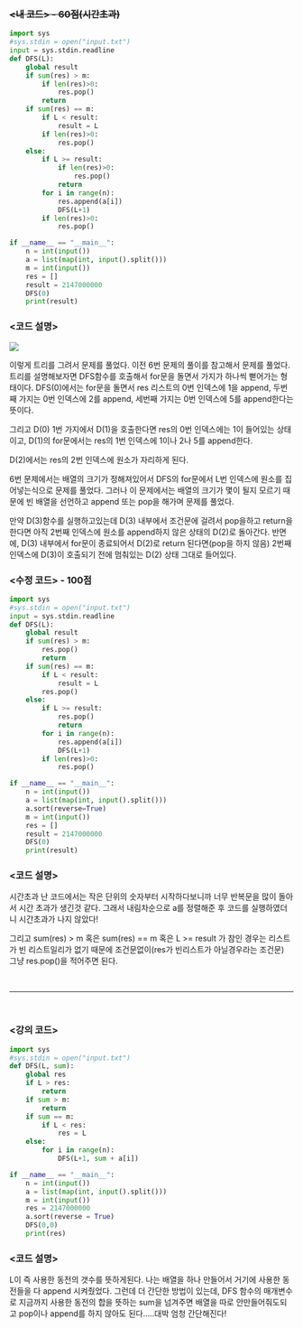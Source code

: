 ### ~~<내 코드> - 60점(시간초과)~~

```python
import sys
#sys.stdin = open("input.txt")
input = sys.stdin.readline
def DFS(L):
    global result
    if sum(res) > m:
        if len(res)>0:
            res.pop()
        return
    if sum(res) == m:
        if L < result:
            result = L
        if len(res)>0:
            res.pop()
    else:
        if L >= result:
            if len(res)>0:
                res.pop()
            return
        for i in range(n):
            res.append(a[i])
            DFS(L+1)
        if len(res)>0:
            res.pop()

if __name__ == "__main__":
    n = int(input())
    a = list(map(int, input().split()))
    m = int(input())
    res = []
    result = 2147000000
    DFS(0)
    print(result)

```

### <코드 설명>

![](https://velog.velcdn.com/images/woonyumnyum/post/eb7c24a0-4be4-45c1-bfd0-6579c2b80cf6/image.png)

이렇게 트리를 그려서 문제를 풀었다.
이전 6번 문제의 풀이를 참고해서 문제를 풀었다.
트리를 설명해보자면 DFS함수를 호출해서 for문을 돌면서 가지가 하나씩 뻗어가는 형태이다. DFS(0)에서는 for문을 돌면서 res 리스트의 0번 인덱스에 1을 append, 두번째 가지는 0번 인덱스에 2를 append, 세번째 가지는 0번 인덱스에 5를 append한다는 뜻이다.

그리고 D(0) 1번 가지에서 D(1)을 호출한다면 res의 0번 인덱스에는 1이 들어있는 상태이고, D(1)의 for문에서는 res의 1번 인덱스에 1이나 2나 5를 append한다.

D(2)에서는 res의 2번 인덱스에 원소가 자리하게 된다.

6번 문제에서는 배열의 크기가 정해져있어서 DFS의 for문에서 L번 인덱스에 원소를 집어넣는식으로 문제를 풀었다. 그러나 이 문제에서는 배열의 크기가 몇이 될지 모르기 때문에 빈 배열을 선언하고 append 또는 pop을 해가며 문제를 풀었다.

만약 D(3)함수를 실행하고있는데 D(3) 내부에서 조건문에 걸려서 pop을하고 return을 한다면 아직 2번째 인덱스에 원소를 append하지 않은 상태의 D(2)로 돌아간다.
반면에, D(3) 내부에서 for문이 종료되어서 D(2)로 return 된다면(pop을 하지 않음) 2번째 인덱스에 D(3)이 호출되기 전에 멈춰있는 D(2) 상태 그대로 들어있다.

### <수정 코드> - 100점

```python
import sys
#sys.stdin = open("input.txt")
input = sys.stdin.readline
def DFS(L):
    global result
    if sum(res) > m:
        res.pop()
        return
    if sum(res) == m:
        if L < result:
            result = L
        res.pop()
    else:
        if L >= result:
            res.pop()
            return
        for i in range(n):
            res.append(a[i])
            DFS(L+1)
        if len(res)>0:
            res.pop()

if __name__ == "__main__":
    n = int(input())
    a = list(map(int, input().split()))
    a.sort(reverse=True)
    m = int(input())
    res = []
    result = 2147000000
    DFS(0)
    print(result)
```

### <코드 설명>

시간초과 난 코드에서는 작은 단위의 숫자부터 시작하다보니까 너무 반복문을 많이 돌아서 시간 초과가 생긴것 같다. 그래서 내림차순으로 a를 정렬해준 후 코드를 실행하였더니 시간초과가 나지 않았다!

그리고 sum(res) > m 혹은 sum(res) == m 혹은 L >= result 가 참인 경우는 리스트가 빈 리스트일리가 없기 때문에 조건문없이(res가 빈리스트가 아닐경우라는 조건문) 그냥 res.pop()을 적어주면 된다.

<br/>

---

<br/>

### <강의 코드>

```python
import sys
#sys.stdin = open("input.txt")
def DFS(L, sum):
    global res
    if L > res:
        return
    if sum > m:
        return
    if sum == m:
        if L < res:
            res = L
    else:
        for i in range(n):
            DFS(L+1, sum + a[i])

if __name__ == "__main__":
    n = int(input())
    a = list(map(int, input().split()))
    m = int(input())
    res = 2147000000
    a.sort(reverse = True)
    DFS(0,0)
    print(res)
```

### <코드 설명>

L이 즉 사용한 동전의 갯수를 뜻하게된다.
나는 배열을 하나 만들어서 거기에 사용한 동전들을 다 append 시켜줬었다. 그런데 더 간단한 방법이 있는데, DFS 함수의 매개변수로 지금까지 사용한 동전의 합을 뜻하는 sum을 넘겨주면 배열을 따로 안만들어줘도되고 pop이나 append를 하지 않아도 된다.....대박 엄청 간단해진다!
